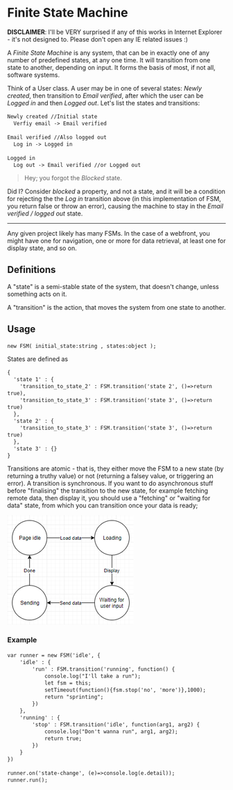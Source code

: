 # Finite State Machine
**DISCLAIMER**: I'll be VERY surprised if any of this works in Internet Explorer - it's not designed to. Please don't open any IE related issues :)

A *Finite State Machine* is any system, that can be in exactly one of any number of predefined states, at any one time. It will transition from one state to another, depending on input. It forms the basis of most, if not all, software systems.

Think of a User class. A user may be in one of several states: *Newly created*, then transition to *Email verified*, after which the user can be *Logged in* and then *Logged out*. Let's list the states and transitions:
```
Newly created //Initial state
  Verfiy email -> Email verified

Email verified //Also logged out
  Log in -> Logged in

Logged in
  Log out -> Email verified //or Logged out
```
> Hey; you forgot the *Blocked* state.

Did I? Consider *blocked* a property, and not a state, and it will be a condition for rejecting the the *Log in* transition above (in this implementation of FSM, you return false or throw an error), causing the machine to stay in the *Email verified / logged out* state.

<hr>

Any given project likely has many FSMs. In the case of a webfront, you might have one for navigation, one or more for data retrieval, at least one for display state, and so on.

## Definitions
A "state" is a semi-stable state of the system, that doesn't change, unless something acts on it.

A "transition" is the action, that moves the system from one state to another.

## Usage
```JS
new FSM( initial_state:string , states:object );
```
States are defined as
```JS
{
  'state 1' : {
    'transition_to_state_2' : FSM.transition('state 2', ()=>return true),
    'transition_to_state_3' : FSM.transition('state 3', ()=>return true)
  },
  'state 2' : {
    'transition_to_state_3' : FSM.transition('state 3', ()=>return true)
  },
  'state 3' : {}
}
```

Transitions are atomic - that is, they either move the FSM to a new state (by returning a truthy value) or not (returning a falsey value, or triggering an error). A transition is synchronous. If you want to do asynchronous stuff before "finalising" the transition to the new state, for example fetching remote data, then display it, you should use a "fetching" or "waiting for data" state, from which you can transition once your data is ready;

![Diagram](doc/diagram_1.png)

### Example

```JS
var runner = new FSM('idle', {
	'idle' : {
		'run' : FSM.transition('running', function() {
			console.log("I'll take a run"); 
			let fsm = this; 
			setTimeout(function(){fsm.stop('no', 'more')},1000); 
			return "sprinting";
		})
	},
	'running' : {
		'stop' : FSM.transition('idle', function(arg1, arg2) {
			console.log("Don't wanna run", arg1, arg2); 
			return true;
		})
	}
})

runner.on('state-change', (e)=>console.log(e.detail));
runner.run();
```
